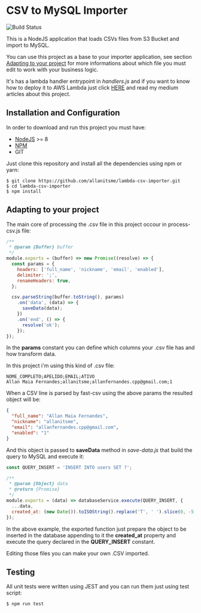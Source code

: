 # CSV to MySQL Importer

![Build Status](https://github.com/allanitsme/lambda-csv-importer/workflows/CI/badge.svg)

This is a NodeJS application that loads CSVs files from S3 Bucket and import to MySQL.

You can use this project as a base to your importer application, see section [Adapting to your project](#adapt) for more informations about which file you must edit to work with your business logic.

It's has a lambda handler entrypoint in _handlers.js_ and if you want to know how to deploy it to AWS Lambda just click [HERE](https://medium.com/@allanitsme/s%C3%A9rie-importando-csvs-no-mysql-utilizando-s3-lambda-e-nodejs-parte-1-942eace4de76) and read my medium articles about this project.


## Installation and Configuration

In order to download and run this project you must have:

- [NodeJS](https://nodejs.org/en/) >= 8
- [NPM](https://www.npmjs.com/get-npm)
- GIT

Just clone this repository and install all the dependencies using npm or yarn:

```shell  
$ git clone https://github.com/allanitsme/lambda-csv-importer.git
$ cd lambda-csv-importer
$ npm install
```

## <a name="adapt"></a>Adapting to your project

The main core of processing the .csv file in this project occour in process-csv.js file:

```javascript
/**
 * @param {Buffer} buffer
 */
module.exports = (buffer) => new Promise((resolve) => {
  const params = {
    headers: ['full_name', 'nickname', 'email', 'enabled'],
    delimiter: ';',
    renameHeaders: true,
  };

  csv.parseString(buffer.toString(), params)
    .on('data', (data) => {
      saveData(data);
    })
    .on('end', () => {
      resolve('ok');
    });
});
```

In the **params** constant you can define which columns your .csv file has and how transform data.

In this project i'm using this kind of .csv file:

```csv
NOME_COMPLETO;APELIDO;EMAIL;ATIVO
Allan Maia Fernandes;allanitsme;allanfernandes.cpp@gmail.com;1
```

When a CSV line is parsed by fast-csv using the above params the resulted object will be:

```json
{
  "full_name": "Allan Maia Fernandes",
  "nickname": "allanitsme",
  "email": "allanfernandes.cpp@gmail.com",
  "enabled": "1"
}
```

And this object is passed to **saveData** method in _save-data.js_ that build the query to MySQL and execute it:

```javascript
const QUERY_INSERT = 'INSERT INTO users SET ?';

/**
 * @param {Object} data
 * @return {Promise}
 */
module.exports = (data) => databaseService.execute(QUERY_INSERT, {
  ...data,
  created_at: (new Date()).toISOString().replace('T', ' ').slice(0, -5),
});
```

In the above example, the exported function just prepare the object to be inserted in the database appending to it the **created_at** property and execute the query declared in the **QUERY_INSERT** constant.

Editing those files you can make your own .CSV imported.


## Testing

All unit tests were written using JEST and you can run them just using test script:

```shell
$ npm run test
```